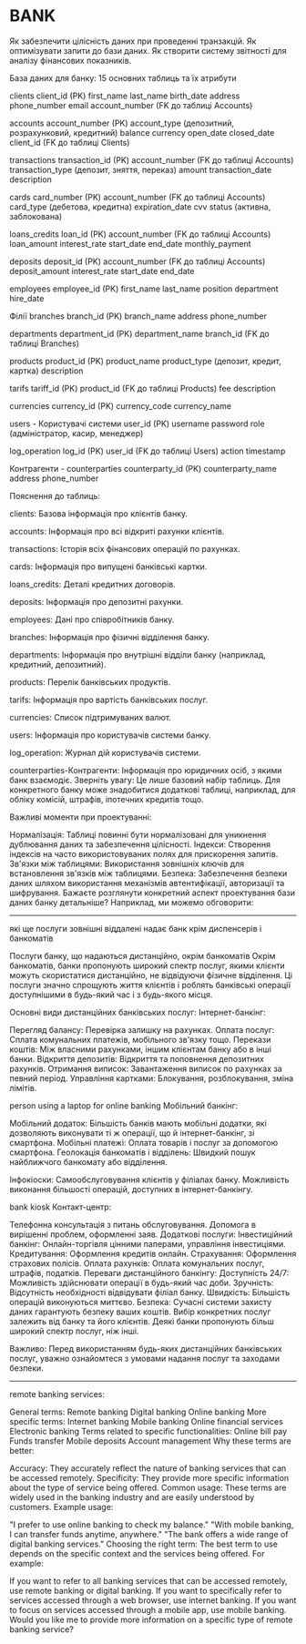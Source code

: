 # BANK


Як забезпечити цілісність даних при проведенні транзакцій.
Як оптимізувати запити до бази даних.
Як створити систему звітності для аналізу фінансових показників.


База даних для банку: 15 основних таблиць та їх атрибути

clients
    client_id (PK)
    first_name
    last_name
    birth_date
    address
    phone_number
    email
    account_number (FK до таблиці Accounts)

accounts
    account_number (PK)
    account_type (депозитний, розрахунковий, кредитний)
    balance
    currency
    open_date
    closed_date
    client_id (FK до таблиці Clients)

 transactions
    transaction_id (PK)
    account_number (FK до таблиці Accounts)
    transaction_type (депозит, зняття, переказ)
    amount
    transaction_date
    description

cards
    card_number (PK)
    account_number (FK до таблиці Accounts)
    card_type (дебетова, кредитна)
    expiration_date
    cvv
    status (активна, заблокована)

loans_credits
    loan_id (PK)
    account_number (FK до таблиці Accounts)
    loan_amount
    interest_rate
    start_date
    end_date
    monthly_payment

deposits
    deposit_id (PK)
    account_number (FK до таблиці Accounts)
    deposit_amount
    interest_rate
    start_date
    end_date

employees
    employee_id (PK)
    first_name
    last_name
    position
    department
    hire_date

Філії branches
    branch_id (PK)
    branch_name
    address
    phone_number

departments
    department_id (PK)
    department_name
    branch_id (FK до таблиці Branches)

products
    product_id (PK)
    product_name
    product_type (депозит, кредит, картка)
    description

tarifs
    tariff_id (PK)
    product_id (FK до таблиці Products)
    fee
    description

currencies
    currency_id (PK)
    currency_code
    currency_name

users - Користувачі системи
    user_id (PK)
    username
    password
    role (адміністратор, касир, менеджер)

log_operation
    log_id (PK)
    user_id (FK до таблиці Users)
    action
    timestamp


Контрагенти - counterparties
    counterparty_id (PK)
    counterparty_name
    address
    phone_number


Пояснення до таблиць:

clients: Базова інформація про клієнтів банку.

accounts: Інформація про всі відкриті рахунки клієнтів.

transactions: Історія всіх фінансових операцій по рахунках.

cards: Інформація про випущені банківські картки.

loans_credits: Деталі кредитних договорів.

deposits: Інформація про депозитні рахунки.

employees: Дані про співробітників банку.

branches: Інформація про фізичні відділення банку.

departments: Інформація про внутрішні відділи банку (наприклад, кредитний, депозитний).

products: Перелік банківських продуктів.

tarifs: Інформація про вартість банківських послуг.

currencies: Список підтримуваних валют.

users: Інформація про користувачів системи банку.

log_operation: Журнал дій користувачів системи.

counterparties-Контрагенти: Інформація про юридичних осіб, з якими банк взаємодіє.
Зверніть увагу: Це лише базовий набір таблиць. Для конкретного банку може знадобитися додаткові таблиці, наприклад, для обліку комісій, штрафів, іпотечних кредитів тощо.

Важливі моменти при проектуванні:

Нормалізація: Таблиці повинні бути нормалізовані для уникнення дублювання даних та забезпечення цілісності.
Індекси: Створення індексів на часто використовуваних полях для прискорення запитів.
Зв'язки між таблицями: Використання зовнішніх ключів для встановлення зв'язків між таблицями.
Безпека: Забезпечення безпеки даних шляхом використання механізмів автентифікації, авторизації та шифрування.
Бажаєте розглянути конкретний аспект проектування бази даних банку детальніше? Наприклад, ми можемо обговорити:

---------------------------------------

які ще послуги зовнішні віддалені надає банк крім диспенсерів і банкоматів


Послуги банку, що надаються дистанційно, окрім банкоматів
Окрім банкоматів, банки пропонують широкий спектр послуг, якими клієнти можуть скористатися дистанційно, не відвідуючи фізичне відділення. Ці послуги значно спрощують життя клієнтів і роблять банківські операції доступнішими в будь-який час і з будь-якого місця.

Основні види дистанційних банківських послуг:
Інтернет-банкінг:

Перегляд балансу: Перевірка залишку на рахунках.
Оплата послуг: Сплата комунальних платежів, мобільного зв'язку тощо.
Перекази коштів: Між власними рахунками, іншим клієнтам банку або в інші банки.
Відкриття депозитів: Відкриття та поповнення депозитних рахунків.
Отримання виписок: Завантаження виписок по рахунках за певний період.
Управління картками: Блокування, розблокування, зміна лімітів.

person using a laptop for online banking
Мобільний банкінг:

Мобільний додаток: Більшість банків мають мобільні додатки, які дозволяють виконувати ті ж операції, що й інтернет-банкінг, зі смартфона.
Мобільні платежі: Оплата товарів і послуг за допомогою смартфона.
Геолокація банкоматів і відділень: Швидкий пошук найближчого банкомату або відділення.

Інфокіоски:
Самообслуговування клієнтів у філіалах банку.
Можливість виконання більшості операцій, доступних в інтернет-банкінгу.

bank kiosk
Контакт-центр:

Телефонна консультація з питань обслуговування.
Допомога в вирішенні проблем, оформленні заяв.
Додаткові послуги:
Інвестиційний банкінг: Онлайн-торгівля цінними паперами, управління інвестиціями.
Кредитування: Оформлення кредитів онлайн.
Страхування: Оформлення страхових полісів.
Оплата рахунків: Оплата комунальних послуг, штрафів, податків.
Переваги дистанційного банкінгу:
Доступність 24/7: Можливість здійснювати операції в будь-який час доби.
Зручність: Відсутність необхідності відвідувати філіал банку.
Швидкість: Більшість операцій виконуються миттєво.
Безпека: Сучасні системи захисту даних гарантують безпеку ваших коштів.
Вибір конкретних послуг залежить від банку та його клієнтів. Деякі банки пропонують більш широкий спектр послуг, ніж інші.

Важливо: Перед використанням будь-яких дистанційних банківських послуг, уважно ознайомтеся з умовами надання послуг та заходами безпеки.

---------------------

remote banking services:

General terms:
Remote banking
Digital banking
Online banking
More specific terms:
Internet banking
Mobile banking
Online financial services
Electronic banking
Terms related to specific functionalities:
Online bill pay
Funds transfer
Mobile deposits
Account management
Why these terms are better:

Accuracy: They accurately reflect the nature of banking services that can be accessed remotely.
Specificity: They provide more specific information about the type of service being offered.
Common usage: These terms are widely used in the banking industry and are easily understood by customers.
Example usage:

"I prefer to use online banking to check my balance."
"With mobile banking, I can transfer funds anytime, anywhere."
"The bank offers a wide range of digital banking services."
Choosing the right term:
The best term to use depends on the specific context and the services being offered. For example:

If you want to refer to all banking services that can be accessed remotely, use remote banking or digital banking.
If you want to specifically refer to services accessed through a web browser, use internet banking.
If you want to focus on services accessed through a mobile app, use mobile banking.
Would you like me to provide more information on a specific type of remote banking service?